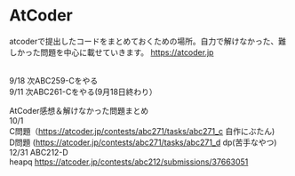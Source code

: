 # AtCoder
atcoderで提出したコードをまとめておくための場所。自力で解けなかった、難しかった問題を中心に載せていきます。
https://atcoder.jp

<br>
9/18 次ABC259-Cをやる<br>
9/11 次ABC261-Cをやる(9月18日終わり）
<br>

AtCoder感想＆解けなかった問題まとめ<br>
10/1 <br>C問題（https://atcoder.jp/contests/abc271/tasks/abc271_c 自作にぶたん)<br>
     D問題 (https://atcoder.jp/contests/abc271/tasks/abc271_d dp(苦手なやつ)<br>
12/31 ABC212-D<br>heapq https://atcoder.jp/contests/abc212/submissions/37663051<br>
